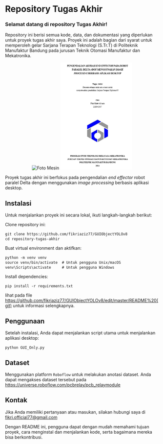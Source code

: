 # Repository Tugas Akhir

### Selamat datang di repository Tugas Akhir!
Repository ini berisi semua kode, data, dan dokumentasi yang diperlukan untuk proyek tugas akhir saya. Proyek ini adalah bagian dari syarat untuk memperoleh gelar Sarjana Terapan Teknologi (S.Tr.T) di Politeknik Manufaktur Bandung pada jurusan Teknik Otomasi Manufaktur dan Mekatronika.

<p align="center">
  <img src="[https://github.com/fikriaziz77/GUIObjectYOLOv8/blob/master/sample/machine/machine1.jpeg?raw=true](https://github.com/fikriaziz77/GUIObjectYOLOv8/blob/master/sample/machine/WhatsApp%20Image%202024-07-02%20at%2010.40.24%20AM.jpeg?raw=true)" height="350" title="Foto Mesin">
  <img src="https://github.com/fikriaziz77/GUIObjectYOLOv8/blob/master/sample/paper/judul.png?raw=true" height="350" title="Judul">  
</p>

Proyek tugas akhir ini berfokus pada pengendalian _end effector_ robot paralel Delta dengan menggunakan _image processing_ berbasis aplikasi desktop.

## Instalasi
Untuk menjalankan proyek ini secara lokal, ikuti langkah-langkah berikut:

Clone repository ini:
```
git clone https://github.com/fikriaziz77/GUIObjectYOLOv8
cd repository-tugas-akhir
```
Buat virtual environment dan aktifkan:
```
python -m venv venv
source venv/bin/activate  # Untuk pengguna Unix/macOS
venv\Scripts\activate     # Untuk pengguna Windows
```

Install dependencies:
```
pip install -r requirements.txt
```
lihat pada file https://github.com/fikriaziz77/GUIObjectYOLOv8/edit/master/README%20(git) untuk informasi selengkapnya.


## Penggunaan
Setelah instalasi, Anda dapat menjalankan script utama untuk menjalankan aplikasi desktop:

```
python GUI_Only.py
```

## Dataset
Menggunakan platform `Roboflow` untuk melakukan anotasi dataset. Anda dapat mengakses dataset tersebut pada https://universe.roboflow.com/pcbrelay/pcb_relaymodule

## Kontak
Jika Anda memiliki pertanyaan atau masukan, silakan hubungi saya di fikri.official77@gmail.com

Dengan README ini, pengguna dapat dengan mudah memahami tujuan proyek, cara menginstal dan menjalankan kode, serta bagaimana mereka bisa berkontribusi.
